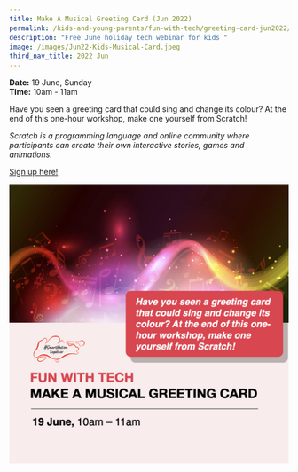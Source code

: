 ```yaml
---
title: Make A Musical Greeting Card (Jun 2022)
permalink: /kids-and-young-parents/fun-with-tech/greeting-card-jun2022/
description: "Free June holiday tech webinar for kids "
image: /images/Jun22-Kids-Musical-Card.jpeg
third_nav_title: 2022 Jun
---
```


**Date:** 19 June, Sunday
<br> **Time:** 10am - 11am

Have you seen a greeting card that could sing and change its colour? At the end of this one-hour workshop, make one yourself from Scratch!  

*Scratch is a programming language and online community where participants can create their own interactive stories, games and animations.*

[Sign up here!](https://go.gov.sg/kids-musicalgreetingcard-june2022)

![Free June holiday tech webinar for kids](/images/Jun22-Kids-Musical-Card.jpeg)